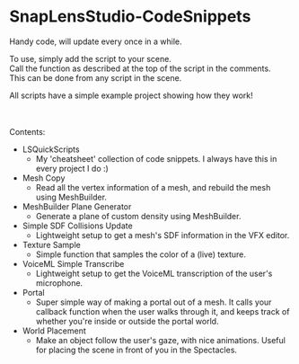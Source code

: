# SnapLensStudio-CodeSnippets
Handy code, will update every once in a while.

To use, simply add the script to your scene.<br/>
Call the function as described at the top of the script in the comments.<br/>
This can be done from any script in the scene.

All scripts have a simple example project showing how they work!<br/><br/><br/>

Contents:
- LSQuickScripts
  - My 'cheatsheet' collection of code snippets. I always have this in every project I do :)
- Mesh Copy
  - Read all the vertex information of a mesh, and rebuild the mesh using MeshBuilder.
- MeshBuilder Plane Generator
  - Generate a plane of custom density using MeshBuilder.
- Simple SDF Collisions Update
  - Lightweight setup to get a mesh's SDF information in the VFX editor.
- Texture Sample
  - Simple function that samples the color of a (live) texture.
- VoiceML Simple Transcribe
  - Lightweight setup to get the VoiceML transcription of the user's microphone.
- Portal
  - Super simple way of making a portal out of a mesh. It calls your callback function when the user walks through it, and keeps track of whether you're inside or outside the portal world.
- World Placement
  - Make an object follow the user's gaze, with nice animations. Useful for placing the scene in front of you in the Spectacles.
